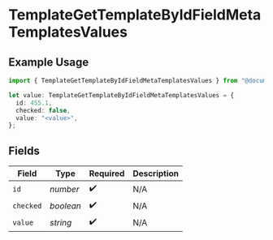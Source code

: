 # TemplateGetTemplateByIdFieldMetaTemplatesValues

## Example Usage

```typescript
import { TemplateGetTemplateByIdFieldMetaTemplatesValues } from "@documenso/sdk-typescript/models/operations";

let value: TemplateGetTemplateByIdFieldMetaTemplatesValues = {
  id: 455.1,
  checked: false,
  value: "<value>",
};
```

## Fields

| Field              | Type               | Required           | Description        |
| ------------------ | ------------------ | ------------------ | ------------------ |
| `id`               | *number*           | :heavy_check_mark: | N/A                |
| `checked`          | *boolean*          | :heavy_check_mark: | N/A                |
| `value`            | *string*           | :heavy_check_mark: | N/A                |